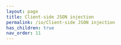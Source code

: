 ```yaml
---
layout: page
title: Client-side JSON injection
permalink: /io/Client-side JSON injection
has_children: true
nav_order: 11
---
```


